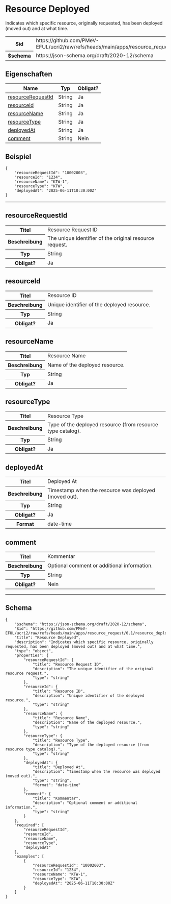 

# Resource Deployed

<p>Indicates which specific resource, originally requested, has been deployed (moved out) and at what time.</p>

<table>
<tbody>
<tr><th>$id</th><td>https://github.com/PMeV-EFUL/ucri2/raw/refs/heads/main/apps/resource_request/0.1/resource_deployed.schema.json</td></tr>
<tr><th>$schema</th><td>https://json-schema.org/draft/2020-12/schema</td></tr>
</tbody>
</table>

## Eigenschaften

<table class="jssd-properties-table"><thead><tr><th colspan="2">Name</th><th>Typ</th><th>Obligat?</th></tr></thead><tbody><tr><td colspan="2"><a href="#resourcerequestid">resourceRequestId</a></td><td>String</td><td>Ja</td></tr><tr><td colspan="2"><a href="#resourceid">resourceId</a></td><td>String</td><td>Ja</td></tr><tr><td colspan="2"><a href="#resourcename">resourceName</a></td><td>String</td><td>Ja</td></tr><tr><td colspan="2"><a href="#resourcetype">resourceType</a></td><td>String</td><td>Ja</td></tr><tr><td colspan="2"><a href="#deployedat">deployedAt</a></td><td>String</td><td>Ja</td></tr><tr><td colspan="2"><a href="#comment">comment</a></td><td>String</td><td>Nein</td></tr></tbody></table>


## Beispiel



```
{
    "resourceRequestId": "10002003",
    "resourceId": "1234",
    "resourceName": "KTW-1",
    "resourceType": "KTW",
    "deployedAt": "2025-06-11T10:30:00Z"
}
```



<hr />


## resourceRequestId


<table class="jssd-property-table">
  <tbody>
    <tr>
      <th>Titel</th>
      <td colspan="2">Resource Request ID</td>
    </tr>
    <tr>
      <th>Beschreibung</th>
      <td colspan="2">The unique identifier of the original resource request.</td>
    </tr>
    <tr><th>Typ</th><td colspan="2">String</td></tr>
    <tr>
      <th>Obligat?</th>
      <td colspan="2">Ja</td>
    </tr>
    
  </tbody>
</table>




## resourceId


<table class="jssd-property-table">
  <tbody>
    <tr>
      <th>Titel</th>
      <td colspan="2">Resource ID</td>
    </tr>
    <tr>
      <th>Beschreibung</th>
      <td colspan="2">Unique identifier of the deployed resource.</td>
    </tr>
    <tr><th>Typ</th><td colspan="2">String</td></tr>
    <tr>
      <th>Obligat?</th>
      <td colspan="2">Ja</td>
    </tr>
    
  </tbody>
</table>




## resourceName


<table class="jssd-property-table">
  <tbody>
    <tr>
      <th>Titel</th>
      <td colspan="2">Resource Name</td>
    </tr>
    <tr>
      <th>Beschreibung</th>
      <td colspan="2">Name of the deployed resource.</td>
    </tr>
    <tr><th>Typ</th><td colspan="2">String</td></tr>
    <tr>
      <th>Obligat?</th>
      <td colspan="2">Ja</td>
    </tr>
    
  </tbody>
</table>




## resourceType


<table class="jssd-property-table">
  <tbody>
    <tr>
      <th>Titel</th>
      <td colspan="2">Resource Type</td>
    </tr>
    <tr>
      <th>Beschreibung</th>
      <td colspan="2">Type of the deployed resource (from resource type catalog).</td>
    </tr>
    <tr><th>Typ</th><td colspan="2">String</td></tr>
    <tr>
      <th>Obligat?</th>
      <td colspan="2">Ja</td>
    </tr>
    
  </tbody>
</table>




## deployedAt


<table class="jssd-property-table">
  <tbody>
    <tr>
      <th>Titel</th>
      <td colspan="2">Deployed At</td>
    </tr>
    <tr>
      <th>Beschreibung</th>
      <td colspan="2">Timestamp when the resource was deployed (moved out).</td>
    </tr>
    <tr><th>Typ</th><td colspan="2">String</td></tr>
    <tr>
      <th>Obligat?</th>
      <td colspan="2">Ja</td>
    </tr>
    <tr>
      <th>Format</th>
      <td colspan="2">date-time</td>
    </tr>
  </tbody>
</table>




## comment


<table class="jssd-property-table">
  <tbody>
    <tr>
      <th>Titel</th>
      <td colspan="2">Kommentar</td>
    </tr>
    <tr>
      <th>Beschreibung</th>
      <td colspan="2">Optional comment or additional information.</td>
    </tr>
    <tr><th>Typ</th><td colspan="2">String</td></tr>
    <tr>
      <th>Obligat?</th>
      <td colspan="2">Nein</td>
    </tr>
    
  </tbody>
</table>









<hr />

## Schema
```
{
    "$schema": "https://json-schema.org/draft/2020-12/schema",
    "$id": "https://github.com/PMeV-EFUL/ucri2/raw/refs/heads/main/apps/resource_request/0.1/resource_deployed.schema.json",
    "title": "Resource Deployed",
    "description": "Indicates which specific resource, originally requested, has been deployed (moved out) and at what time.",
    "type": "object",
    "properties": {
        "resourceRequestId": {
            "title": "Resource Request ID",
            "description": "The unique identifier of the original resource request.",
            "type": "string"
        },
        "resourceId": {
            "title": "Resource ID",
            "description": "Unique identifier of the deployed resource.",
            "type": "string"
        },
        "resourceName": {
            "title": "Resource Name",
            "description": "Name of the deployed resource.",
            "type": "string"
        },
        "resourceType": {
            "title": "Resource Type",
            "description": "Type of the deployed resource (from resource type catalog).",
            "type": "string"
        },
        "deployedAt": {
            "title": "Deployed At",
            "description": "Timestamp when the resource was deployed (moved out).",
            "type": "string",
            "format": "date-time"
        },
        "comment": {
            "title": "Kommentar",
            "description": "Optional comment or additional information.",
            "type": "string"
        }
    },
    "required": [
        "resourceRequestId",
        "resourceId",
        "resourceName",
        "resourceType",
        "deployedAt"
    ],
    "examples": [
        {
            "resourceRequestId": "10002003",
            "resourceId": "1234",
            "resourceName": "KTW-1",
            "resourceType": "KTW",
            "deployedAt": "2025-06-11T10:30:00Z"
        }
    ]
}
```


